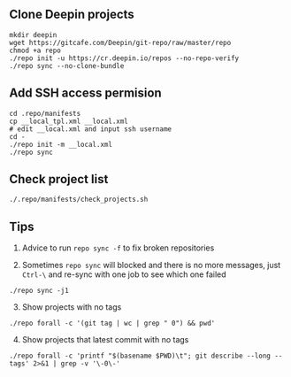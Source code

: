 ## Clone Deepin projects

```
mkdir deepin
wget https://gitcafe.com/Deepin/git-repo/raw/master/repo
chmod +a repo
./repo init -u https://cr.deepin.io/repos --no-repo-verify
./repo sync --no-clone-bundle
```

## Add SSH access permision

```
cd .repo/manifests
cp __local_tpl.xml __local.xml
# edit __local.xml and input ssh username
cd -
./repo init -m __local.xml
./repo sync
```

## Check project list

```
./.repo/manifests/check_projects.sh
```

## Tips

1. Advice to run `repo sync -f` to fix broken repositories

2. Sometimes `repo sync` will blocked and there is no more messages, just
`Ctrl-\` and re-sync with one job to see which one failed
```
./repo sync -j1
```

3. Show projects with no tags
```
./repo forall -c '(git tag | wc | grep " 0") && pwd'
```

4. Show projects that latest commit with no tags
```
./repo forall -c 'printf "$(basename $PWD)\t"; git describe --long --tags' 2>&1 | grep -v '\-0\-'
```
